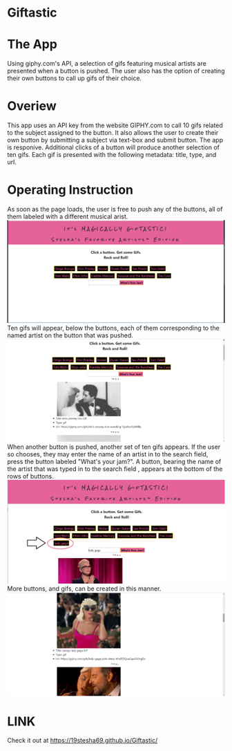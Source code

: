 # Giftastic

# The App
Using giphy.com's API, a selection of gifs featuring musical artists are presented when a button is pushed. The user also has the option of creating their own buttons to call up gifs of their choice.

# Overiew
This app uses an API key from the website GIPHY.com to call 10 gifs related to the subject assigned to the button. It also allows the user to create their own button by submitting a subject via text-box and submit button. 
The app is responive. Additional clicks of a button will produce another selection of ten gifs. Each gif is presented with the following metadata: title, type, and url.

# Operating Instruction
As soon as the page loads, the user is free to push any of the buttons, all of them labeled with a different musical arist.
![](/assets/screenshots/giftasticHP.png)
Ten gifs will appear, below the buttons, each of them corresponding to the named artist on the button that was pushed.
![](/assets/screenshots/elvisGif.png)
When another button is pushed, another set of ten gifs appears. If the user so chooses, they may enter the name of an artist in to the search field, press the button labeled "What's your jam?". A button, bearing the name of the artist that was typed in to the search field , appears at the bottom of the rows of buttons. 
![](/assets/screenshots/gagaButton.png)
More buttons, and gifs, can be created in this manner.
![](/assets/screenshots/gagaGif.png)


# LINK
Check it out at https://19stesha69.github.io/Giftastic/
